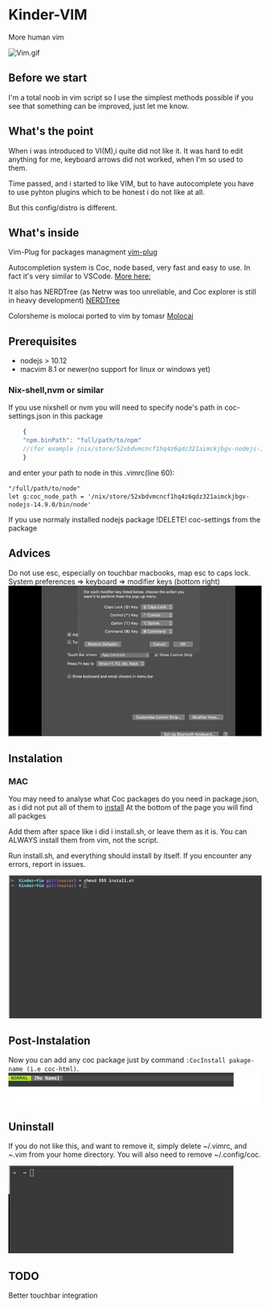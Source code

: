 # Kinder-VIM

More human vim

![Vim.gif](./.github/vim.gif)

## Before we start

I'm a total noob in vim script so I use the simplest methods possible if you see
that something can be improved, just let me know.

## What's the point

When i was introduced to VI(M),i quite did not like it. It was hard to edit
anything for me, keyboard arrows did not worked, when I'm so used to them.

Time passed, and i started to like VIM, but to have autocomplete you have to use
pyhton plugins which to be honest i do not like at all.

But this config/distro is different.

## What's inside

Vim-Plug for packages managment
[vim-plug](https://github.com/junegunn/vim-plug)

Autocompletion system is Coc, node based, very fast and easy to use. In fact
it's very similar to VSCode. [More here:](https://github.com/neoclide/coc.nvim)

It also has NERDTree (as Netrw was too unreliable, and Coc explorer is still in
heavy development)
[NERDTree](https://github.com/preservim/nerdtree)

Colorsheme is molocai ported to vim by tomasr
[Molocai](https://github.com/tomasr/molokai)

## Prerequisites

* nodejs > 10.12
* macvim 8.1 or newer(no support for linux or windows yet)

### Nix-shell,nvm or similar

If you use nixshell or nvm you will need to specify node's path in
coc-settings.json in this package

```javascript
    {
    "npm.binPath": "full/path/to/npm"
    //(for example /nix/store/52xbdvmcncf1hq4z6qdz321aimckjbgv-nodejs-14.9.0/bin.npm)
    }
```

and enter your path to node in this .vimrc(line 60):

```vim
"/full/path/to/node"
let g:coc_node_path = '/nix/store/52xbdvmcncf1hq4z6qdz321aimckjbgv-nodejs-14.9.0/bin/node'
```

If you use normaly installed nodejs package !DELETE! coc-settings from the package

## Advices

Do not use esc, especially on touchbar macbooks, map esc to caps lock.
System preferences => keyboard => modifier keys (bottom right)
![Map caps lock to esc](./.github/esc.gif)

## Instalation

### MAC

You may need to analyse what Coc packages do you need in package.json, as i did
not put all of them to
[install](https://github.com/neoclide/coc.nvim/wiki/Using-coc-extensions#install-extensions)
At the bottom of the page you will find all packges

Add them after space like i did i install.sh, or leave them as it is.
You can ALWAYS install them from vim, not the script.

Run install.sh, and everything should install by itself. If you encounter any
errors, report in issues.

![install.gif](./.github/install.gif)

## Post-Instalation

Now you can add any coc package just by command `:CocInstall pakage-name (i.e coc-html)`.
![CocInstall gif](./.github/cocinstall.gif)

## Uninstall

If you do not like this, and want to remove it, simply delete ~/.vimrc,
and ~.vim from your home directory.
You will also need to remove ~/.config/coc.

![Uninstall.gif](./.github/uninstall.gif)

## TODO

Better touchbar integration
